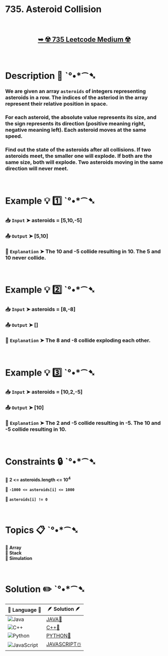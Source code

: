 # 735. Asteroid Collision

</br>

<h2 align="center"> 

<a href="https://leetcode.com/problems/asteroid-collision/description/?envType=study-plan-v2&envId=leetcode-75"><strong>➥ ☢️ 735 Leetcode Medium ☢️ </strong></a>
</h2>

</br>

# Description 📜 ˋ°•*⁀➷

### We are given an array `asteroids` of integers representing asteroids in a row. The indices of the asteriod in the array represent their relative position in space.

### For each asteroid, the absolute value represents its size, and the sign represents its direction (positive meaning right, negative meaning left). Each asteroid moves at the same speed.

### Find out the state of the asteroids after all collisions. If two asteroids meet, the smaller one will explode. If both are the same size, both will explode. Two asteroids moving in the same direction will never meet.

</br>

# Example 💡 1️⃣ ˋ°•*⁀➷

  ### 📥 `Input`  ➤ asteroids = [5,10,-5]

  ### 📤 `Output`  ➤ [5,10]

  ### 🔦 `Explanation`  ➤ The 10 and -5 collide resulting in 10. The 5 and 10 never collide.

</br>

# Example 💡 2️⃣ ˋ°•*⁀➷

  ### 📥 `Input` ➤ asteroids = [8,-8]

  ### 📤 `Output`  ➤ []

  ### 🔦 `Explanation` ➤ The 8 and -8 collide exploding each other.

</br>

# Example 💡 3️⃣ ˋ°•*⁀➷

  ### 📥 `Input` ➤ asteroids = [10,2,-5]

  ### 📤 `Output`  ➤ [10]

  ### 🔦 `Explanation`  ➤ The 2 and -5 collide resulting in -5. The 10 and -5 collide resulting in 10.

</br>

# Constraints 🔒 ˋ°•*⁀➷

🔹 **2 <= asteroids.length <= 10<sup>4</sup>** </br>

🔹 **`-1000 <= asteroids[i] <= 1000`** </br>

🔹 **`asteroids[i] != 0`** </br>

</br>

# Topics 📋 ˋ°•*⁀➷

🔸 **Array**  </br>
🔸 **Stack**  </br>
🔸 **Simulation**  </br>

</br>

# Solution ✏️ ˋ°•*⁀➷

| 📒 Language 📒  | 🪶 Solution 🪶 |
| ------------- | ------------- |
|  ![Java](https://img.shields.io/badge/java-%23ED8B00.svg?style=for-the-badge&logo=openjdk&logoColor=white)  | [JAVA🍁](https://github.com/Prakhar-002/LEETCODE/blob/main/%F0%9F%93%9A%20Study%20%F0%9F%8E%A7%20Plan%20%F0%9F%91%A8%F0%9F%8F%BB%E2%80%8D%F0%9F%92%BB/%F0%9F%8D%A8%20LeetCode%2075%20-%20%F0%9F%AA%BB%20Ace%20Coding%20Interview/%F0%9F%94%AC%20Examine%20Thoroughly%20%F0%9F%A7%AC/06%20Stack/Day%20%E2%9E%BA%2025%20%F0%9F%AA%BB%20735.%20Asteroid%20Collision%20%E2%98%83%EF%B8%8F%20%F0%9F%8D%81%20%F0%9F%8D%B0%20%F0%9F%8E%B2/%F0%9F%8D%81JAVA%20-%20735.%20Asteroid%20Collision.java) |
|  ![C++](https://img.shields.io/badge/c++-%2300599C.svg?style=for-the-badge&logo=c%2B%2B&logoColor=white)  | [C++🎲](https://github.com/Prakhar-002/LEETCODE/blob/main/%F0%9F%93%9A%20Study%20%F0%9F%8E%A7%20Plan%20%F0%9F%91%A8%F0%9F%8F%BB%E2%80%8D%F0%9F%92%BB/%F0%9F%8D%A8%20LeetCode%2075%20-%20%F0%9F%AA%BB%20Ace%20Coding%20Interview/%F0%9F%94%AC%20Examine%20Thoroughly%20%F0%9F%A7%AC/06%20Stack/Day%20%E2%9E%BA%2025%20%F0%9F%AA%BB%20735.%20Asteroid%20Collision%20%E2%98%83%EF%B8%8F%20%F0%9F%8D%81%20%F0%9F%8D%B0%20%F0%9F%8E%B2/%F0%9F%8E%B2CPP%20-%20735.%20Asteroid%20Collision.cpp)  |
|  ![Python](https://img.shields.io/badge/python-3670A0?style=for-the-badge&logo=python&logoColor=ffdd54)    | [PYTHON🍰](https://github.com/Prakhar-002/LEETCODE/blob/main/%F0%9F%93%9A%20Study%20%F0%9F%8E%A7%20Plan%20%F0%9F%91%A8%F0%9F%8F%BB%E2%80%8D%F0%9F%92%BB/%F0%9F%8D%A8%20LeetCode%2075%20-%20%F0%9F%AA%BB%20Ace%20Coding%20Interview/%F0%9F%94%AC%20Examine%20Thoroughly%20%F0%9F%A7%AC/06%20Stack/Day%20%E2%9E%BA%2025%20%F0%9F%AA%BB%20735.%20Asteroid%20Collision%20%E2%98%83%EF%B8%8F%20%F0%9F%8D%81%20%F0%9F%8D%B0%20%F0%9F%8E%B2/%F0%9F%8D%B0PYTHON%20-%20735.%20Asteroid%20Collision.py) |
| ![JavaScript](https://img.shields.io/badge/javascript-%23323330.svg?style=for-the-badge&logo=javascript&logoColor=%23F7DF1E)   | [JAVASCRIPT☃️](https://github.com/Prakhar-002/LEETCODE/blob/main/%F0%9F%93%9A%20Study%20%F0%9F%8E%A7%20Plan%20%F0%9F%91%A8%F0%9F%8F%BB%E2%80%8D%F0%9F%92%BB/%F0%9F%8D%A8%20LeetCode%2075%20-%20%F0%9F%AA%BB%20Ace%20Coding%20Interview/%F0%9F%94%AC%20Examine%20Thoroughly%20%F0%9F%A7%AC/06%20Stack/Day%20%E2%9E%BA%2025%20%F0%9F%AA%BB%20735.%20Asteroid%20Collision%20%E2%98%83%EF%B8%8F%20%F0%9F%8D%81%20%F0%9F%8D%B0%20%F0%9F%8E%B2/%E2%98%83%EF%B8%8FJAVASCRIPT%20-%20735.%20Asteroid%20Collision.js) |
